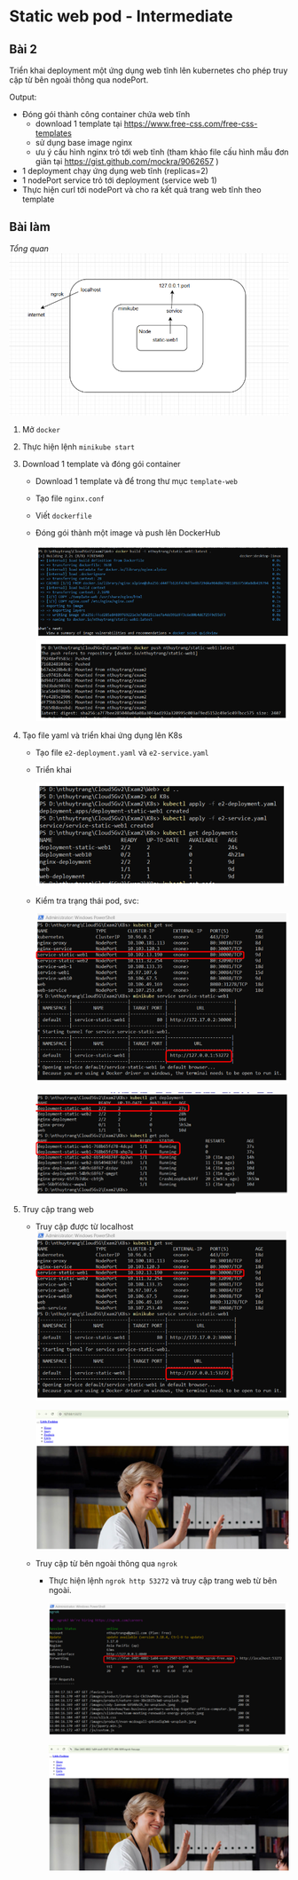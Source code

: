 # Static web pod - Intermediate 
## Bài 2
 Triển khai deployment một ứng dụng web tĩnh lên kubernetes cho phép truy cập từ
bên ngoài thông qua nodePort.
 
 Output:
- Đóng gói thành công container chứa web tĩnh
    - download 1 template tại https://www.free-css.com/free-css-templates
    - sử dụng base image nginx
    - ưu ý cấu hình nginx trỏ tới web tĩnh (tham khảo file cấu hình mẫu đơn giản
tại https://gist.github.com/mockra/9062657 )
- 1 deployment chạy ứng dụng web tĩnh (replicas=2)
- 1 nodePort service trỏ tới deployment (service web 1)
- Thực hiện curl tới nodePort và cho ra kết quả trang web tĩnh theo template

## Bài làm
*Tổng quan* 
    ![Tổng quan](images/img1.png)

1. Mở `docker`
2. Thực hiện lệnh `minikube start`
3. Download 1 template và đóng gói container
    - Download 1 template và để trong thư mục `template-web`
    - Tạo file `nginx.conf`
    - Viết `dockerfile`
    - Đóng gói thành một image và push lên DockerHub

        ![](images/img3.png)
        ![](images/img4.png)

4. Tạo file yaml và triển khai ứng dụng lên K8s 
    - Tạo file `e2-deployment.yaml` và `e2-service.yaml`
    - Triển khai 

        ![](images/img5.png)

    - Kiểm tra trạng thái pod, svc: 

        ![](images/img6.png)

        ![](images/img11.png)

5. Truy cập trang web 
    - Truy cập được từ localhost 
        ![](images/img6.png)

        ![](images/img8.png)

    - Truy cập từ bên ngoài thông qua `ngrok`
        - Thực hiện lệnh `ngrok http 53272` và truy cập trang web từ bên ngoài. 

            ![](images/img7.png)

            ![](images/img10.png)
